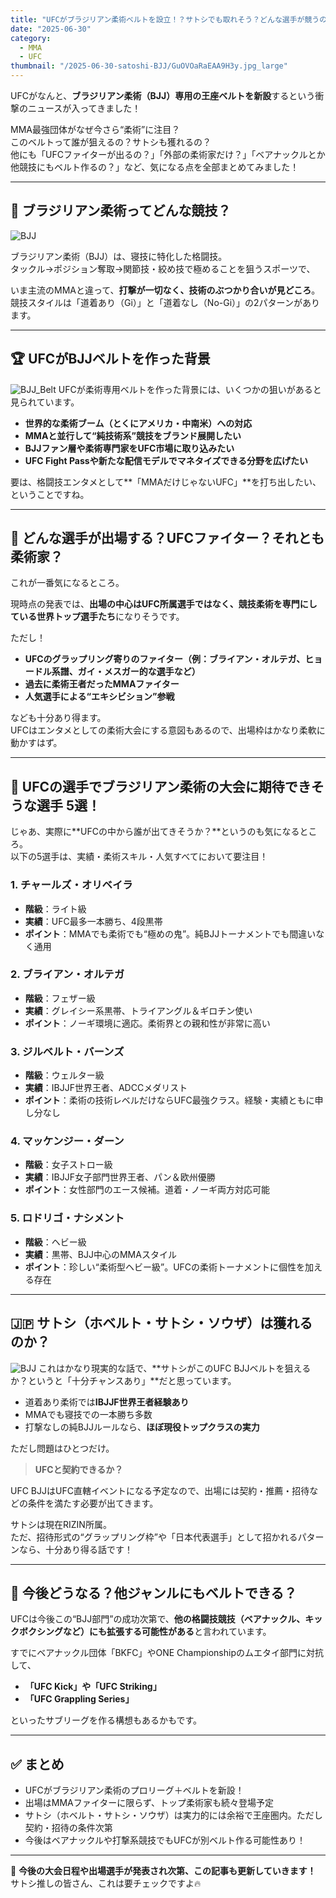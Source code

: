```yaml
---
title: "UFCがブラジリアン柔術ベルトを設立！？サトシでも取れそう？どんな選手が競うの？"
date: "2025-06-30"
category:
  - MMA
  - UFC
thumbnail: "/2025-06-30-satoshi-BJJ/GuOVOaRaEAA9H3y.jpg_large"
---
```


UFCがなんと、**ブラジリアン柔術（BJJ）専用の王座ベルトを新設**するという衝撃のニュースが入ってきました！

MMA最強団体がなぜ今さら“柔術”に注目？  
このベルトって誰が狙えるの？サトシも獲れるの？  
他にも「UFCファイターが出るの？」「外部の柔術家だけ？」「ベアナックルとか他競技にもベルト作るの？」など、気になる点を全部まとめてみました！

---

## 🥋 ブラジリアン柔術ってどんな競技？
![BJJ](/2025-06-30-satoshi-BJJ/jiujyut.jpeg)

ブラジリアン柔術（BJJ）は、寝技に特化した格闘技。  
タックル→ポジション奪取→関節技・絞め技で極めることを狙うスポーツで、  
<!-- もともとUFC創設初期から「最も実戦的な武道」として注目されてきました。 -->

いま主流のMMAと違って、**打撃が一切なく、技術のぶつかり合いが見どころ**。  
競技スタイルは「道着あり（Gi）」と「道着なし（No-Gi）」の2パターンがあります。

---

## 🏆 UFCがBJJベルトを作った背景
![BJJ_Belt](/2025-06-30-satoshi-BJJ/GuOVOaRaEAA9H3y.jpg_large)
UFCが柔術専用ベルトを作った背景には、いくつかの狙いがあると見られています。

- **世界的な柔術ブーム（とくにアメリカ・中南米）への対応**
- **MMAと並行して“純技術系”競技をブランド展開したい**
- **BJJファン層や柔術専門家をUFC市場に取り込みたい**
- **UFC Fight Passや新たな配信モデルでマネタイズできる分野を広げたい**

要は、格闘技エンタメとして**「MMAだけじゃないUFC」**を打ち出したい、ということですね。

---

## 🤼 どんな選手が出場する？UFCファイター？それとも柔術家？

これが一番気になるところ。

現時点の発表では、**出場の中心はUFC所属選手ではなく、競技柔術を専門にしている世界トップ選手たち**になりそうです。

ただし！

- **UFCのグラップリング寄りのファイター（例：ブライアン・オルテガ、ヒョードル系譜、ガイ・メスガー的な選手など）**
- **過去に柔術王者だったMMAファイター**
- **人気選手による“エキシビション”参戦**

なども十分あり得ます。  
UFCはエンタメとしての柔術大会にする意図もあるので、出場枠はかなり柔軟に動かすはず。

---

## 🥇 UFCの選手でブラジリアン柔術の大会に期待できそうな選手 5選！

じゃあ、実際に**UFCの中から誰が出てきそうか？**というのも気になるところ。  
以下の5選手は、実績・柔術スキル・人気すべてにおいて要注目！

### 1. チャールズ・オリベイラ  
- **階級**：ライト級  
- **実績**：UFC最多一本勝ち、4段黒帯  
- **ポイント**：MMAでも柔術でも“極めの鬼”。純BJJトーナメントでも間違いなく通用

### 2. ブライアン・オルテガ  
- **階級**：フェザー級  
- **実績**：グレイシー系黒帯、トライアングル＆ギロチン使い  
- **ポイント**：ノーギ環境に適応。柔術界との親和性が非常に高い

### 3. ジルベルト・バーンズ  
- **階級**：ウェルター級  
- **実績**：IBJJF世界王者、ADCCメダリスト  
- **ポイント**：柔術の技術レベルだけならUFC最強クラス。経験・実績ともに申し分なし

### 4. マッケンジー・ダーン  
- **階級**：女子ストロー級  
- **実績**：IBJJF女子部門世界王者、パン＆欧州優勝  
- **ポイント**：女性部門のエース候補。道着・ノーギ両方対応可能

### 5. ロドリゴ・ナシメント  
- **階級**：ヘビー級  
- **実績**：黒帯、BJJ中心のMMAスタイル  
- **ポイント**：珍しい“柔術型ヘビー級”。UFCの柔術トーナメントに個性を加える存在

---

## 🇯🇵 サトシ（ホベルト・サトシ・ソウザ）は獲れるのか？
![BJJ](/2025-06-30-satoshi-BJJ/images.jpg)
これはかなり現実的な話で、**サトシがこのUFC BJJベルトを狙えるか？というと「十分チャンスあり」**だと思っています。

- 道着あり柔術では**IBJJF世界王者経験あり**
- MMAでも寝技での一本勝ち多数
- 打撃なしの純BJJルールなら、**ほぼ現役トップクラスの実力**

ただし問題はひとつだけ。

> **UFCと契約できるか？**

UFC BJJはUFC直轄イベントになる予定なので、出場には契約・推薦・招待などの条件を満たす必要が出てきます。

サトシは現在RIZIN所属。  
ただ、招待形式の“グラップリング枠”や「日本代表選手」として招かれるパターンなら、十分あり得る話です！

---

## 🔮 今後どうなる？他ジャンルにもベルトできる？

UFCは今後この“BJJ部門”の成功次第で、**他の格闘技競技（ベアナックル、キックボクシングなど）にも拡張する可能性がある**と言われています。

すでにベアナックル団体「BKFC」やONE Championshipのムエタイ部門に対抗して、  
- **「UFC Kick」や「UFC Striking」**  
- **「UFC Grappling Series」**

といったサブリーグを作る構想もあるかもです。

---

## ✅ まとめ

- UFCがブラジリアン柔術のプロリーグ＋ベルトを新設！
- 出場はMMAファイターに限らず、トップ柔術家も続々登場予定
- サトシ（ホベルト・サトシ・ソウザ）は実力的には余裕で王座圏内。ただし契約・招待の条件次第
- 今後はベアナックルや打撃系競技でもUFCが別ベルト作る可能性あり！

---

📌 **今後の大会日程や出場選手が発表され次第、この記事も更新していきます！**  
サトシ推しの皆さん、これは要チェックですよ🔥